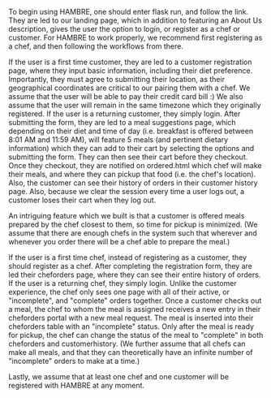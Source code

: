 To begin using HAMBRE, one should enter flask run, and follow the link. They are led to our landing page, which in addition to featuring an About Us description, gives the user the option to login, or register as a chef or customer.
For HAMBRE to work properly, we recommend first registering as a chef, and then following the workflows from there.

If the user is a first time customer, they are led to a customer registration page, where they input basic information, including their diet preference. Importantly, they must agree to submitting their location, as their geographical coordinates are critical to our pairing them with a chef.
We assume that the user will be able to pay their credit card bill :)
We also assume that the user will remain in the same timezone which they originally registered.
If the user is a returning customer, they simply login.
After submitting the form, they are led to a meal suggestions page, which depending on their diet and time of day (i.e. breakfast is offered between 8:01 AM and 11:59 AM), will feature 5 meals (and pertinent dietary information) which they can add to their cart by selecting the options and submitting the form.
They can then see their cart before they checkout. Once they checkout, they are notified on ordered.html which chef will make their meals, and where they can pickup that food (i.e. the chef's location).
Also, the customer can see their history of orders in their customer history page.
Also, because we clear the session every time a user logs out, a customer loses their cart when they log out.

An intriguing feature which we built is that a customer is offered meals prepared by the chef closest to them, so time for pickup is minimized.
(We assume that there are enough chefs in the system such that wherever and whenever you order there will be a chef able to prepare the meal.)

If the user is a first time chef, instead of registering as a customer, they should register as a chef. After completing the registration form, they are led their cheforders page, where they can see their entire history of orders.
If the user is a returning chef, they simply login.
Unlike the customer experience, the chef only sees one page with all of their active, or "incomplete", and "complete" orders together.
Once a customer checks out a meal, the chef to whom the meal is assigned receives a new entry in their cheforders portal with a new meal request.
The meal is inserted into their cheforders table with an "incomplete" status. Only after the meal is ready for pickup, the chef can change the status of the meal to "complete" in both cheforders and customerhistory.
(We further assume that all chefs can make all meals, and that they can theoretically have an infinite number of "incomplete" orders to make at a time.)

Lastly, we assume that at least one chef and one customer will be registered with HAMBRE at any moment.